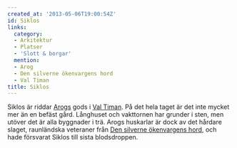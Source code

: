 ```yaml
---
created_at: '2013-05-06T19:00:54Z'
id: Siklos
links:
  category:
  - Arkitektur
  - Platser
  - 'Slott & borgar'
  mention:
  - Arog
  - Den silverne ökenvargens hord
  - Val Timan
title: Siklos
---
```


Siklos är riddar [Arogs] gods i [Val Timan]. På det hela taget är det inte mycket mer än en befäst
gård. Långhuset och vakttornen har grunder i sten, men utöver det är alla byggnader i trä. Arogs
huskarlar är dock av det hårdare slaget, raunländska veteraner från [Den silverne ökenvargens hord],
och hade försvarat Siklos till sista blodsdroppen.

  [Arogs]: Arog
  [Val Timan]: Val_Timan
  [Den silverne ökenvargens hord]: Den_silverne_ökenvargens_hord
